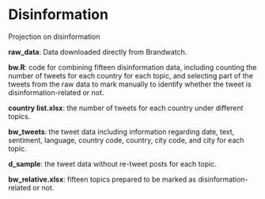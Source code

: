 # Disinformation
Projection on disinformation


**raw_data**: Data downloaded directly from Brandwatch. 

**bw.R**: code for combining fifteen disinformation data, including counting the number of tweets for each country for each topic, and selecting part of the tweets from the raw data to mark manually to identify whether the tweet is disinformation-related or not. 


**country list.xlsx**: the number of tweets for each country under different topics.

**bw_tweets**: the tweet data including information regarding date, text, sentiment, language, country code, country, city code, and city for each topic.

**d_sample**: the tweet data without re-tweet posts for each topic. 

**bw_relative.xlsx**: fifteen topics prepared to be marked as disinformation-related or not. 
